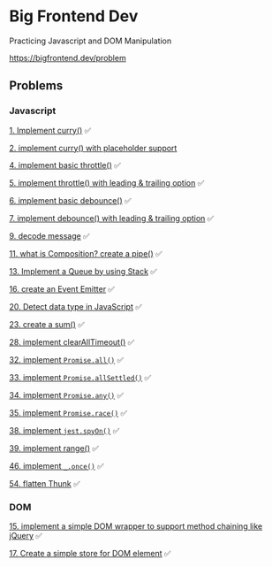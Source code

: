 # Big Frontend Dev

Practicing Javascript and DOM Manipulation

https://bigfrontend.dev/problem

## Problems

### Javascript
[1. Implement curry()](https://bigfrontend.dev/problem/implement-curry) ✅

[2. implement curry() with placeholder support](https://bigfrontend.dev/problem/implement-curry-with-placeholder)

[4. implement basic throttle()](https://bigfrontend.dev/problem/implement-basic-throttle) ✅

[5. implement throttle() with leading & trailing option](https://bigfrontend.dev/problem/implement-throttle-with-leading-and-trailing-option) ✅

[6. implement basic debounce()](https://bigfrontend.dev/problem/implement-basic-debounce) ✅

[7. implement debounce() with leading & trailing option](https://bigfrontend.dev/problem/implement-debounce-with-leading-and-trailing-option) ✅

[9. decode message](https://bigfrontend.dev/problem/decode-message) ✅

[11. what is Composition? create a pipe()](https://bigfrontend.dev/problem/what-is-composition-create-a-pipe) ✅

[13. Implement a Queue by using Stack](https://bigfrontend.dev/problem/implement-a-queue-by-using-stack) ✅

[16. create an Event Emitter](https://bigfrontend.dev/problem/create-an-Event-Emitter) ✅

[20. Detect data type in JavaScript](https://bigfrontend.dev/problem/detect-data-type-in-JavaScript) ✅

[23. create a sum()](https://bigfrontend.dev/problem/create-a-sum) ✅

[28. implement clearAllTimeout()](https://bigfrontend.dev/problem/implement-clearAllTimeout) ✅

[32. implement `Promise.all()`](https://bigfrontend.dev/problem/implement-Promise-all) ✅

[33. implement `Promise.allSettled()`](https://bigfrontend.dev/problem/implement-Promise-allSettled) ✅

[34. implement `Promise.any()`](https://bigfrontend.dev/problem/implement-Promise-any) ✅

[35. implement `Promise.race()`](https://bigfrontend.dev/problem/implement-Promise-race) ✅

[38. implement `jest.spyOn()`](https://bigfrontend.dev/problem/implement-spyOn) ✅

[39. implement range()](https://bigfrontend.dev/problem/implement-range) ✅

[46. implement `_.once()`](https://bigfrontend.dev/problem/implement-once) ✅

[54. flatten Thunk](https://bigfrontend.dev/problem/flatten-Thunk) ✅

### DOM
[15. implement a simple DOM wrapper to support method chaining like jQuery](https://bigfrontend.dev/problem/implement-a-simple-DOM-wrapper-to-support-method-chaining-like-jQuery) ✅

[17. Create a simple store for DOM element](https://bigfrontend.dev/problem/create-a-simple-store-for-DOM-node) ✅


